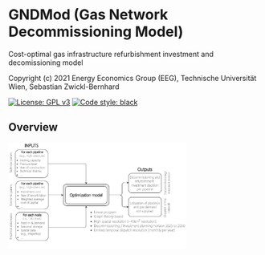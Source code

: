 # GNDMod (Gas Network Decommissioning Model)

Cost-optimal gas infrastructure refurbishment investment and decomissioning model

Copyright (c) 2021 Energy Economics Group (EEG), Technische Universität Wien, Sebastian Zwickl-Bernhard

[![License: GPL v3](https://img.shields.io/badge/License-GPLv3-blue.svg)](https://www.gnu.org/licenses/gpl-3.0)
[![Code style: black](https://img.shields.io/badge/code%20style-black-000000.svg)](https://github.com/psf/black)

## Overview

<p align="left" width="100%">
	<img src="./_static//flowchart.jpg" width=70% height=70% align="center" alt="Flowchart" />
</p>